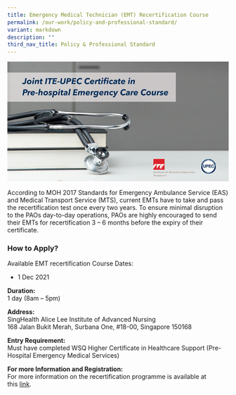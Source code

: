 ```yaml
---
title: Emergency Medical Technician (EMT) Recertification Course
permalink: /our-work/policy-and-professional-standard/
variant: markdown
description: ""
third_nav_title: Policy & Professional Standard
---
```

![](/images/Amb_Team_Joint_ITE_UPEC_Course.jpeg)

According to MOH 2017 Standards for Emergency Ambulance Service (EAS) and Medical Transport Service (MTS), current EMTs have to take and pass the recertification test once every two years. To ensure minimal disruption to the PAOs day-to-day operations, PAOs are highly encouraged to send their EMTs for recertification 3 – 6 months before the expiry of their certificate.

### How to Apply?

Available EMT recertification Course Dates:

*   1 Dec 2021

**Duration:**  
1 day (8am – 5pm)

**Address:**  
SingHealth Alice Lee Institute of Advanced Nursing  
168 Jalan Bukit Merah, Surbana One, #18-00, Singapore 150168

**Entry Requirement:**  
Must have completed WSQ Higher Certificate in Healthcare Support (Pre-Hospital Emergency Medical Services)

**For more Information and Registration:**  
For more information on the recertification programme is available at this [link](https://www.singhealthacademy.edu.sg/ian/programmes/wsq-emt-courses/Pages/EMTRecert.aspx).